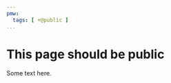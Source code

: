 ```yaml
---
pmw:
  tags: [ +@public ]
...
```


This page should be public
==========================

Some text here.
